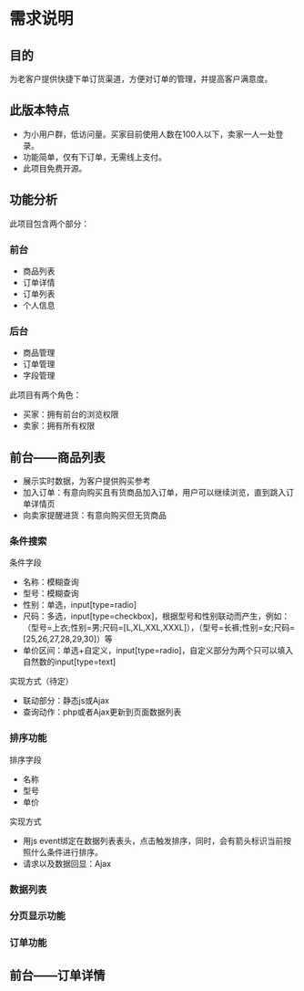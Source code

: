 需求说明
========

目的
----

为老客户提供快捷下单订货渠道，方便对订单的管理，并提高客户满意度。

此版本特点
---------

* 为小用户群，低访问量。买家目前使用人数在100人以下，卖家一人一处登录。
* 功能简单，仅有下订单，无需线上支付。
* 此项目免费开源。

功能分析
-------

此项目包含两个部分：

### 前台
* 商品列表
* 订单详情
* 订单列表
* 个人信息

### 后台
* 商品管理
* 订单管理
* 字段管理

此项目有两个角色：
* 买家：拥有前台的浏览权限
* 卖家：拥有所有权限




前台——商品列表
-------------

* 展示实时数据，为客户提供购买参考
* 加入订单：有意向购买且有货商品加入订单，用户可以继续浏览，直到跳入订单详情页
* 向卖家提醒进货：有意向购买但无货商品

### 条件搜索
条件字段
* 名称：模糊查询
* 型号：模糊查询
* 性别：单选，input[type=radio]
* 尺码：多选，input[type=checkbox]，根据型号和性别联动而产生，例如：（型号=上衣;性别=男;尺码=[L,XL,XXL,XXXL]），（型号=长裤;性别=女;尺码=[25,26,27,28,29,30]）等
* 单价区间：单选+自定义，input[type=radio]，自定义部分为两个只可以填入自然数的input[type=text]

实现方式（待定）
* 联动部分：静态js或Ajax
* 查询动作：php或者Ajax更新到页面数据列表

### 排序功能
排序字段
* 名称
* 型号
* 单价

实现方式
* 用js event绑定在数据列表表头，点击触发排序，同时，会有箭头标识当前按照什么条件进行排序。
* 请求以及数据回显：Ajax

### 数据列表
### 分页显示功能
### 订单功能

前台——订单详情
-------------
